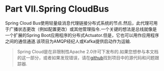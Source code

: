 # Part VII.Spring CloudBus

Spring Cloud Bus使用轻量级消息代理链接分布式系统的节点.然后，此代理可用于广播状态更改（例如配置更改）或其他管理指令.一个关键的想法是总线就像是一个扩展的Spring Boot应用程序的分布式Actuator.但是，它也可以用作应用程序之间的通信通道.该项目为AMQP经纪人或Kafka提供启动作为运输.

> Spring Cloud是在非限制性Apache 2.0许可下发布的.如果您想参与本文档的这一部分，或者如果发现错误，请在[github](https://github.com/spring-cloud/spring-cloud-config/tree/master/docs/src/main/asciidoc)找到项目中的源代码和问题跟踪器.

